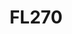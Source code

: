 ---
layout: post
title: FL270
categories: [flying, gallery]
tags: [tiger]
banner: fl270.jpg
caption: 
type: image
---